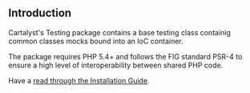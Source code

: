## Introduction

Cartalyst's Testing package contains a base testing class containig common classes mocks bound into an IoC container.

The package requires PHP 5.4+ and follows the FIG standard PSR-4 to ensure a high level of interoperability between shared PHP code.

Have a [read through the Installation Guide](#installation).
